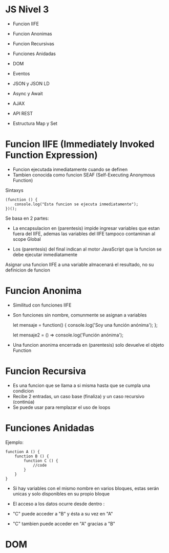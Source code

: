 # JS Nivel 3

- Funcion IIFE
- Funcion Anonimas
- Funcion Recursivas
- Funciones Anidadas

- DOM

- Eventos

- JSON y JSON LD
- Async y Await
- AJAX
- API REST
- Estructura Map y Set

# Funcion IIFE (Immediately Invoked Function Expression)

- Funcion ejecutada inmediatamente cuando se definen
- Tambien conocida como funcion SEAF (Self-Executing Anonymous Function)

Sintaxys

    (function () {
        console.log("Esta funcion se ejecuta inmediatamente");
    })();

Se basa en 2 partes:

- La encapsulacion en (parentesis) impide ingresar variables que estan fuera del IIFE, ademas las variables del IIFE tampoco contaminan al scope Global

- Los (parentesis) del final indican al motor JavaScript que la funcion se debe ejecutar inmediatamente

Asignar una funcion IIFE a una variable almacenará el resultado, no su definicion de funcion

# Funcion Anonima

- Similitud con funciones IIFE
- Son funciones sin nombre, comunmente se asignan a variables

    let mensaje = function() {
        console.log('Soy una función anónima');
    };

    let mensaje2 = () => console.log('Función anónima');

- Una funcion anonima encerrada en (parentesis) solo devuelve el objeto Function

# Funcion Recursiva

- Es una funcion que se llama a si misma hasta que se cumpla una condicion
- Recibe 2 entradas, un caso base (finaliza) y un caso recursivo (continúa)
- Se puede usar para remplazar el uso de loops

# Funciones Anidadas

Ejemplo:

    function A () {
        function B () {
            function C () {
                //code
            }
        }
    }

- Si hay variables con el mismo nombre en varios bloques, estas serán unicas y solo disponibles en su propio bloque

- El acceso a los datos ocurre desde dentro :
- "C" puede acceder a "B" y ésta a su vez en "A"
- "C" tambien puede acceder en "A" gracias a "B"

# DOM

